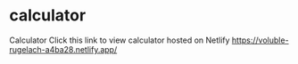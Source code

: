 # calculator
Calculator
Click this link to view calculator hosted on Netlify https://voluble-rugelach-a4ba28.netlify.app/
